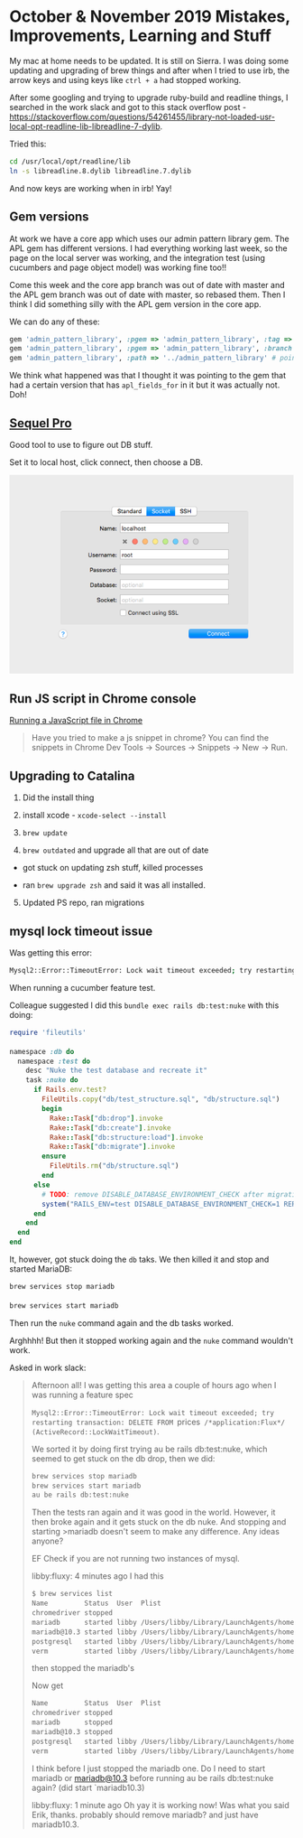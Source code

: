 # October & November 2019 Mistakes, Improvements, Learning and Stuff

My mac at home needs to be updated. It is still on Sierra. I was doing some updating and upgrading of brew things and after when I tried to use irb, the arrow keys and using keys like `ctrl + a` had stopped working.

After some googling and trying to upgrade ruby-build and readline things, I searched in the work slack and got to this stack overflow post - <https://stackoverflow.com/questions/54261455/library-not-loaded-usr-local-opt-readline-lib-libreadline-7-dylib>.

Tried this:

```bash
cd /usr/local/opt/readline/lib
ln -s libreadline.8.dylib libreadline.7.dylib
```

And now keys are working when in irb! Yay!

## Gem versions

At work we have a core app which uses our admin pattern library gem. The APL gem has different versions.
I had everything working last week, so the page on the local server was working, and the integration test (using cucumbers and page object model) was working fine too!!

Come this week and the core app branch was out of date with master and the APL gem branch was out of date with master, so rebased them. Then I think I did something silly with the APL gem version in the core app.

We can do any of these:

```ruby
gem 'admin_pattern_library', :pgem => 'admin_pattern_library', :tag => 'v0.29.0' # point at a release, usually most recent
gem 'admin_pattern_library', :pgem => 'admin_pattern_library', :branch => 'deploy-apl-282' # point at a feature branch deploy branch
gem 'admin_pattern_library', :path => '../admin_pattern_library' # point at the gem locally, on computer
```

We think what happened was that I thought it was pointing to the gem that had a certain version that has `apl_fields_for` in it but it was actually not. Doh!

## [Sequel Pro](https://www.sequelpro.com/)

Good tool to use to figure out DB stuff.

Set it to local host, click connect, then choose a DB.

![sequel pro](sequel-pro.png)

## Run JS script in Chrome console

[Running a JavaScript file in Chrome](https://stackoverflow.com/questions/31186089/running-a-javascript-file-in-chrome)

>Have you tried to make a js snippet in chrome? You can find the snippets in Chrome Dev Tools -> Sources -> Snippets -> New -> Run.

## Upgrading to Catalina

1. Did the install thing

2. install xcode - `xcode-select --install`

3. `brew update`

4. `brew outdated` and upgrade all that are out of date

  - got stuck on updating zsh stuff, killed processes

  - ran `brew upgrade zsh` and said it was all installed.

5. Updated PS repo, ran migrations

## mysql lock timeout issue

Was getting this error:

```bash
Mysql2::Error::TimeoutError: Lock wait timeout exceeded; try restarting transaction: DELETE FROM `prices` /*application:Flux*/ (ActiveRecord::LockWaitTimeout)
```

When running a cucumber feature test.

Colleague suggested I did this `bundle exec rails db:test:nuke` with this doing:

```ruby
require 'fileutils'

namespace :db do
  namespace :test do
    desc "Nuke the test database and recreate it"
    task :nuke do
      if Rails.env.test?
        FileUtils.copy("db/test_structure.sql", "db/structure.sql")
        begin
          Rake::Task["db:drop"].invoke
          Rake::Task["db:create"].invoke
          Rake::Task["db:structure:load"].invoke
          Rake::Task["db:migrate"].invoke
        ensure
          FileUtils.rm("db/structure.sql")
        end
      else
        # TODO: remove DISABLE_DATABASE_ENVIRONMENT_CHECK after migration to Rails 5 is completed
        system("RAILS_ENV=test DISABLE_DATABASE_ENVIRONMENT_CHECK=1 RERUN_BUNDLER_SETUP=1 bundle exec rake db:test:nuke")
      end
    end
  end
end
```

It, however, got stuck  doing the `db` taks. We then killed it and stop and started MariaDB:

```bash
brew services stop mariadb

brew services start mariadb
```

Then run the `nuke` command again and the db tasks worked.

Arghhhh! But then it stopped working again and the `nuke` command wouldn't work.

Asked in work slack:

>Afternoon all! I was getting this area a couple of hours ago when I was running a feature spec
>
>`Mysql2::Error::TimeoutError: Lock wait timeout exceeded; try restarting transaction: DELETE FROM `prices` /*application:Flux*/ (ActiveRecord::LockWaitTimeout)`.
>
>We sorted it by doing first trying au be rails db:test:nuke, which seemed to get stuck on the db drop, then we did:
>
>```bash
>brew services stop mariadb
>brew services start mariadb
>au be rails db:test:nuke
>```
>
>Then the tests ran again and it was good in the world.
>However, it then broke again and it gets stuck on the db nuke. And stopping and starting >mariadb doesn't seem to make any difference. Any ideas anyone?
>
>EF
>Check if you are not running two instances of mysql.
>
>libby:fluxy:  4 minutes ago
>I had this
>
>```bash
>$ brew services list
>Name         Status  User  Plist
>chromedriver stopped
>mariadb      started libby /Users/libby/Library/LaunchAgents/homebrew.mxcl.mariadb.plist
>mariadb@10.3 started libby /Users/libby/Library/LaunchAgents/homebrew.mxcl.mariadb@10.3.plist
>postgresql   started libby /Users/libby/Library/LaunchAgents/homebrew.mxcl.postgresql.plist
>verm         started libby /Users/libby/Library/LaunchAgents/homebrew.mxcl.verm.plist
>```
>
>then stopped the mariadb's
>
>Now get
>
>```bash
>Name         Status  User  Plist
>chromedriver stopped
>mariadb      stopped
>mariadb@10.3 stopped
>postgresql   started libby /Users/libby/Library/LaunchAgents/homebrew.mxcl.postgresql.plist
>verm         started libby /Users/libby/Library/LaunchAgents/homebrew.mxcl.verm.plist
>```
>
>I think before I just stopped the mariadb one.
>Do I need to start mariadb or mariadb@10.3 before running au be rails db:test:nuke again?
>(did start `mariadb10.3)
>
>libby:fluxy:  1 minute ago
>Oh yay it is working now! Was what you said Erik, thanks. probably should remove mariadb? and just have mariadb10.3.
